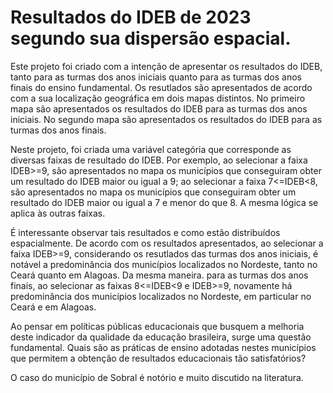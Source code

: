 # Resultados do IDEB de 2023 segundo sua dispersão espacial.

Este projeto foi criado com a intenção de apresentar os resultados do IDEB, tanto para as turmas dos anos iniciais quanto para as turmas dos anos finais do ensino fundamental. Os resutlados são apresentados de acordo com a sua localização geográfica em dois mapas distintos. No primeiro mapa são apresentados os resultados do IDEB para as turmas dos anos iniciais. No segundo mapa são apresentados os resultados do IDEB para as turmas dos anos finais.

Neste projeto, foi criada uma variável categória que corresponde as diversas faixas de resultado do IDEB. Por exemplo, ao selecionar a faixa IDEB>=9, são apresentados no mapa os municípios que conseguiram obter um resultado do IDEB maior ou igual a 9; ao selecionar a faixa 7<=IDEB<8, são apresentados no mapa os municípios que conseguiram obter um resultado do IDEB maior ou igual a 7 e menor do que 8. A mesma lógica se aplica às outras faixas.

É interessante observar tais resultados e como estão distribuídos espacialmente. De acordo com os resultados apresentados, ao selecionar a faixa IDEB>=9, considerando os resutlados das turmas dos anos iniciais, é notável a predominância dos municípios localizados no Nordeste, tanto no Ceará quanto em Alagoas. Da mesma maneira. para as turmas dos anos finais, ao selecionar as faixas 8<=IDEB<9 e IDEB>=9, novamente há predominância dos municípios localizados no Nordeste, em particular no Ceará e em Alagoas. 

Ao pensar em políticas públicas educacionais que busquem a melhoria deste indicador da qualidade da educação brasileira, surge uma questão fundamental. Quais são as práticas de ensino adotadas nestes municípios que permitem a obtenção de resultados educacionais tão satisfatórios? 

O caso do município de Sobral é notório e muito discutido na literatura. 
